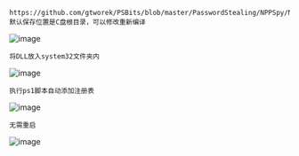 	https://github.com/gtworek/PSBits/blob/master/PasswordStealing/NPPSpy/NPPSPy.c
	默认保存位置是C盘根目录，可以修改重新编译
![image](https://raw.githubusercontent.com/xiaoy-sec/Pentest_Note/master/img/729.png)

	将DLL放入system32文件夹内
![image](https://raw.githubusercontent.com/xiaoy-sec/Pentest_Note/master/img/730.png)

	执行ps1脚本自动添加注册表
![image](https://raw.githubusercontent.com/xiaoy-sec/Pentest_Note/master/img/731.png)

	无需重启
![image](https://raw.githubusercontent.com/xiaoy-sec/Pentest_Note/master/img/732.png)
